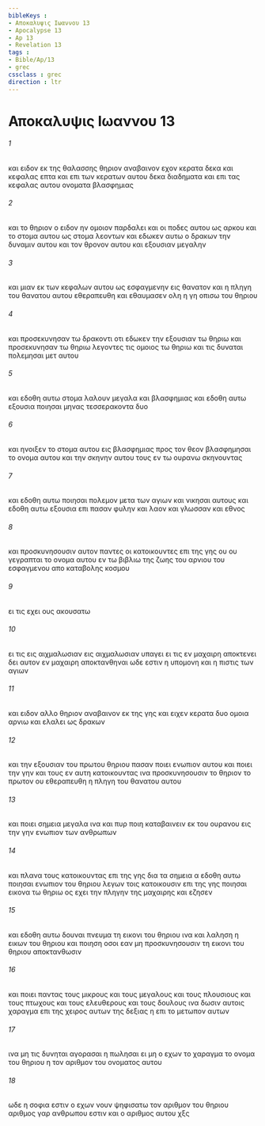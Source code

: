 ```yaml
---
bibleKeys : 
- Αποκαλυψις Ιωαννου 13
- Apocalypse 13
- Ap 13
- Revelation 13
tags : 
- Bible/Ap/13
- grec
cssclass : grec
direction : ltr
---
```


# Αποκαλυψις Ιωαννου 13

###### 1
και ειδον εκ της θαλασσης θηριον αναβαινον εχον κερατα δεκα και κεφαλας επτα και επι των κερατων αυτου δεκα διαδηματα και επι τας κεφαλας αυτου ονοματα βλασφημιας
###### 2
και το θηριον ο ειδον ην ομοιον παρδαλει και οι ποδες αυτου ως αρκου και το στομα αυτου ως στομα λεοντων και εδωκεν αυτω ο δρακων την δυναμιν αυτου και τον θρονον αυτου και εξουσιαν μεγαλην
###### 3
και μιαν εκ των κεφαλων αυτου ως εσφαγμενην εις θανατον και η πληγη του θανατου αυτου εθεραπευθη και εθαυμασεν ολη η γη οπισω του θηριου
###### 4
και προσεκυνησαν τω δρακοντι οτι εδωκεν την εξουσιαν τω θηριω και προσεκυνησαν τω θηριω λεγοντες τις ομοιος τω θηριω και τις δυναται πολεμησαι μετ αυτου
###### 5
και εδοθη αυτω στομα λαλουν μεγαλα και βλασφημιας και εδοθη αυτω εξουσια ποιησαι μηνας τεσσερακοντα δυο
###### 6
και ηνοιξεν το στομα αυτου εις βλασφημιας προς τον θεον βλασφημησαι το ονομα αυτου και την σκηνην αυτου τους εν τω ουρανω σκηνουντας
###### 7
και εδοθη αυτω ποιησαι πολεμον μετα των αγιων και νικησαι αυτους και εδοθη αυτω εξουσια επι πασαν φυλην και λαον και γλωσσαν και εθνος
###### 8
και προσκυνησουσιν αυτον παντες οι κατοικουντες επι της γης ου ου γεγραπται το ονομα αυτου εν τω βιβλιω της ζωης του αρνιου του εσφαγμενου απο καταβολης κοσμου
###### 9
ει τις εχει ους ακουσατω
###### 10
ει τις εις αιχμαλωσιαν εις αιχμαλωσιαν υπαγει ει τις εν μαχαιρη αποκτενει δει αυτον εν μαχαιρη αποκτανθηναι ωδε εστιν η υπομονη και η πιστις των αγιων
###### 11
και ειδον αλλο θηριον αναβαινον εκ της γης και ειχεν κερατα δυο ομοια αρνιω και ελαλει ως δρακων
###### 12
και την εξουσιαν του πρωτου θηριου πασαν ποιει ενωπιον αυτου και ποιει την γην και τους εν αυτη κατοικουντας ινα προσκυνησουσιν το θηριον το πρωτον ου εθεραπευθη η πληγη του θανατου αυτου
###### 13
και ποιει σημεια μεγαλα ινα και πυρ ποιη καταβαινειν εκ του ουρανου εις την γην ενωπιον των ανθρωπων
###### 14
και πλανα τους κατοικουντας επι της γης δια τα σημεια α εδοθη αυτω ποιησαι ενωπιον του θηριου λεγων τοις κατοικουσιν επι της γης ποιησαι εικονα τω θηριω ος εχει την πληγην της μαχαιρης και εζησεν
###### 15
και εδοθη αυτω δουναι πνευμα τη εικονι του θηριου ινα και λαληση η εικων του θηριου και ποιηση οσοι εαν μη προσκυνησουσιν τη εικονι του θηριου αποκτανθωσιν
###### 16
και ποιει παντας τους μικρους και τους μεγαλους και τους πλουσιους και τους πτωχους και τους ελευθερους και τους δουλους ινα δωσιν αυτοις χαραγμα επι της χειρος αυτων της δεξιας η επι το μετωπον αυτων
###### 17
ινα μη τις δυνηται αγορασαι η πωλησαι ει μη ο εχων το χαραγμα το ονομα του θηριου η τον αριθμον του ονοματος αυτου
###### 18
ωδε η σοφια εστιν ο εχων νουν ψηφισατω τον αριθμον του θηριου αριθμος γαρ ανθρωπου εστιν και ο αριθμος αυτου χξς
